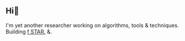## Hi👋

I'm yet another researcher working on algorithms, tools & techniques. Building [f STAR.](https://github.com/fSTARAI) &.
